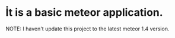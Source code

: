 # İt is a basic meteor application.

NOTE: I haven't update this project to the latest meteor 1.4 version.
